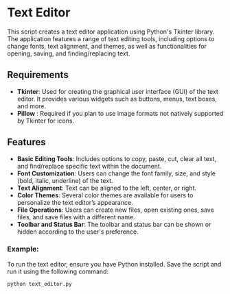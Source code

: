 # Text Editor

This script creates a text editor application using Python's Tkinter library. The application features a range of text editing tools, including options to change fonts, text alignment, and themes, as well as functionalities for opening, saving, and finding/replacing text.

## Requirements
- **Tkinter**: Used for creating the graphical user interface (GUI) of the text editor. It provides various widgets such as buttons, menus, text boxes, and more.
- **Pillow** : Required if you plan to use image formats not natively supported by Tkinter for icons.



## Features
- **Basic Editing Tools**: Includes options to copy, paste, cut, clear all text, and find/replace specific text within the document.
- **Font Customization**: Users can change the font family, size, and style (bold, italic, underline) of the text.
- **Text Alignment**: Text can be aligned to the left, center, or right.
- **Color Themes**: Several color themes are available for users to personalize the text editor’s appearance.
- **File Operations**: Users can create new files, open existing ones, save files, and save files with a different name.
- **Toolbar and Status Bar**: The toolbar and status bar can be shown or hidden according to the user's preference.

### Example:

To run the text editor, ensure you have Python installed. Save the script and run it using the following command:

```bash
python text_editor.py
```